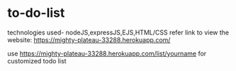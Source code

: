 # to-do-list

technologies used- nodeJS,expressJS,EJS,HTML/CSS refer link to view the website: https://mighty-plateau-33288.herokuapp.com/

use https://mighty-plateau-33288.herokuapp.com/list/yourname   for customized todo list
  
